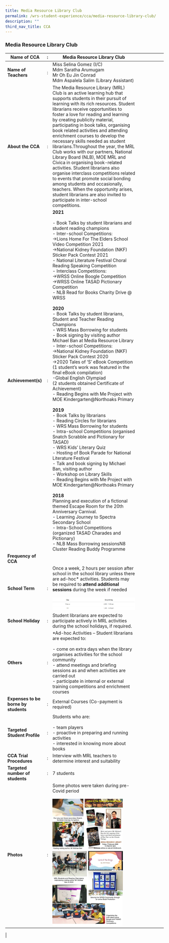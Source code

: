 ```yaml
---
title: Media Resource Library Club
permalink: /wrs-student-experience/cca/media-resource-library-club/
description: ""
third_nav_title: CCA
---
```

### **Media Resource Library Club**

| Name of CCA | : | Media Resource Library Club |  |  |  |  |  |  |
|---|---|---|---|---|---|---|---|---|
| **Name of Teachers** | : | Miss Selina Gomez (I/C)<br>Mdm Saratha Arumugam<br>Mr Oh Eu Jin Conrad<br>Mdm Aspalela Salim (Library Assistant) |  |  |  |  |  |  |
| **About the CCA** | : | The Media Resource Library (MRL) Club is an active learning hub that supports students in their pursuit of learning with its rich resources. Student librarians receive opportunities to foster a love for reading and learning by creating publicity material, participating in book talks, organising book related activities and attending enrichment courses to develop the necessary skills needed as student librarians.Throughout the year, the MRL Club works with our partners, National Library Board (NLB), MOE MRL and Civica in organising book-related activities. Student librarians also organise interclass competitions related to events that promote social bonding among students and occasionally, teachers. When the opportunity arises, student librarians are also invited to participate in inter-school competitions. |  |  |  |  |  |  |
| **Achievement(s)** | : | **2021**<br><br>- Book Talks by student librarians and student reading champions<br>- Inter-school Competitions:<br>->Lions Home For The Elders School Video Competition 2021<br>->National Kidney Foundation (NKF) Sticker Pack Contest 2021<br>- National Literature Festival Choral Reading Speaking Competition<br>- Interclass Competitions:<br>->WRSS Online Boogle Competition<br>->WRSS Online TASAD Pictionary Competition<br> - NLB Read for Books Charity Drive @ WRSS<br><br>**2020**<br>- Book Talks by student librarians, Student and Teacher Reading Champions<br>- WRS Mass Borrowing for students<br>- Book signing by visiting author Michael Ban at Media Resource Library<br>- Inter-school Competitions:<br>->National Kidney Foundation (NKF) Sticker Pack Contest 2020<br>->2020 Tales of ‘S’ eBook Competition<br>(1 student’s work was featured in the final eBook compilation)<br>-Global English Olympiad<br>(2 students obtained Certificate of Achievement)<br>- Reading Begins with Me Project with MOE Kindergarten@Northoaks Primary<br><br>**2019**<br>- Book Talks by librarians<br>- Reading Circles for librarians<br>- WRS Mass Borrowing for students<br>- Intra-school Competitions (organised Snatch Scrabble and Pictionary for TASAD)<br>- WRS Kids’ Literary Quiz<br>- Hosting of Book Parade for National Literature Festival<br>- Talk and book signing by Michael Ban, visiting author<br>- Workshop on Library Skills<br>- Reading Begins with Me Project with MOE Kindergarten@Northoaks Primary<br><br>**2018**<br>Planning and execution of a fictional themed Escape Room for the 20th Anniversary Carnival.<br>- Learning Journey to Spectra Secondary School<br>- Intra-School Competitions (organized TASAD Charades and Pictionary)<br>- NLB Mass Borrowing sessionsN8 Cluster Reading Buddy Programme |  |  |  |  |  |  |
| **Frequency of CCA** |  |  |  |  |  |  |  |  |
| **School Term** | : | Once a week, 2 hours per session after school in the school library unless there are ad-hoc* activities. Students may be required to **attend additional sessions** during the week if needed<br><br> ![](/images/media1.jpg)|
| **School Holiday** | : | Student librarians are expected to participate actively in MRL activities during the school holidays, if required. |  |  |  |  |  |  |
| **Others** | : | *Ad-hoc Activities – Student librarians are expected to:<br><br>- come on extra days when the library organises activities for the school community<br>- attend meetings and briefing sessions as and when activities are carried out<br>- participate in internal or external training competitions and enrichment courses |  |  |  |  |  |  |
| **Expenses to be borne by students** | : | External Courses (Co-payment is required) |  |  |  |  |  |  |
| **Targeted Student Profile** | : | Students who are:<br><br>- team players<br>- proactive in preparing and running activities<br>- interested in knowing more about books |  |  |  |  |  |  |
| **CCA Trial Procedures** | : | Interview with MRL teachers to determine interest and suitability |  |  |  |  |  |  |
| **Targeted number of students** | : | 7 students |  |  |  |  |  |  |
| **Photos** | : | Some photos were taken during pre-Covid period <br><br><img style="width:85%" src="/images/mrl.jpg">|  |  |  |  |  |  |
|
